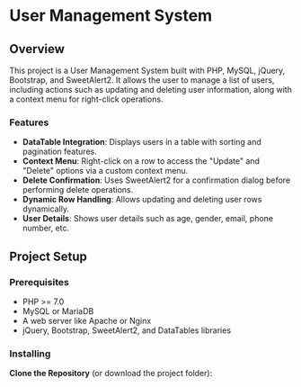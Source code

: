 # User Management System

## Overview

This project is a User Management System built with PHP, MySQL, jQuery, Bootstrap, and SweetAlert2. It allows the user to manage a list of users, including actions such as updating and deleting user information, along with a context menu for right-click operations.

### Features
- **DataTable Integration**: Displays users in a table with sorting and pagination features.
- **Context Menu**: Right-click on a row to access the "Update" and "Delete" options via a custom context menu.
- **Delete Confirmation**: Uses SweetAlert2 for a confirmation dialog before performing delete operations.
- **Dynamic Row Handling**: Allows updating and deleting user rows dynamically.
- **User Details**: Shows user details such as age, gender, email, phone number, etc.

## Project Setup

### Prerequisites
- PHP >= 7.0
- MySQL or MariaDB
- A web server like Apache or Nginx
- jQuery, Bootstrap, SweetAlert2, and DataTables libraries

### Installing

  **Clone the Repository** (or download the project folder):
